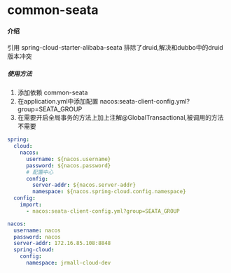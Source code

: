 # common-seata

#### 介绍

引用 spring-cloud-starter-alibaba-seata 排除了druid,解决和dubbo中的druid版本冲突

##### 使用方法

1. 添加依赖 common-seata
2. 在application.yml中添加配置 nacos:seata-client-config.yml?group=SEATA_GROUP
3. 在需要开启全局事务的方法上加上注解@GlobalTransactional,被调用的方法不需要

```yaml 导入nacos配置
spring:
  cloud:
    nacos:
      username: ${nacos.username}
      password: ${nacos.password}
      # 配置中心
      config:
        server-addr: ${nacos.server-addr}
        namespace: ${nacos.spring-cloud.config.namespace}
  config:
    import:
      - nacos:seata-client-config.yml?group=SEATA_GROUP

nacos:
  username: nacos
  password: nacos
  server-addr: 172.16.85.108:8848
  spring-cloud:
    config:
      namespace: jrmall-cloud-dev
```
